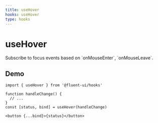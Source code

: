 ```yaml
---
title: useHover
hooks: useHover
type: hooks
---
```


# useHover

<p class="description">Subscribe to focus events based on `onMouseEnter`, `onMouseLeave`.</p>

## Demo

```tsx
import { useHover } from '@fluent-ui/hooks'

function handleChange() {
  // ...
}
const [status, bind] = useHover(handleChange)

<button {...bind}>{status}</button>
```
